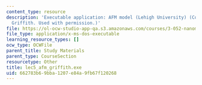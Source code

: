 ```yaml
---
content_type: resource
description: 'Executable application: AFM model (Lehigh University) (Courtesy of Joseph
  Griffith. Used with permission.)'
file: https://ol-ocw-studio-app-qa.s3.amazonaws.com/courses/3-052-nanomechanics-of-materials-and-biomaterials-spring-2007/662783b69bba1207e84a9fb67f120268_lec5_afm_griffith.exe
file_type: application/x-ms-dos-executable
learning_resource_types: []
ocw_type: OCWFile
parent_title: Study Materials
parent_type: CourseSection
resourcetype: Other
title: lec5_afm_griffith.exe
uid: 662783b6-9bba-1207-e84a-9fb67f120268
---
```

